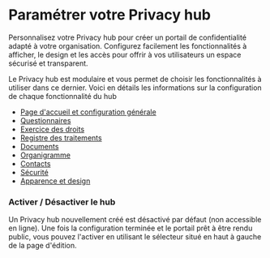 # Paramétrer votre Privacy hub

Personnalisez votre Privacy hub pour créer un portail de confidentialité adapté à votre organisation. Configurez facilement les fonctionnalités à afficher, le design et les accès pour offrir à vos utilisateurs un espace sécurisé et transparent.

Le Privacy hub est modulaire et vous permet de choisir les fonctionnalités à utiliser dans ce dernier. Voici en détails les informations sur la configuration de chaque fonctionnalité du hub

* [Page d'accueil et configuration générale](home.md)
* [Questionnaires](questionnaires.md)
* [Exercice des droits](data-subject-requests.md)
* [Registre des traitements](record-of-processing-activities.md)
* [Documents](attachments.md)
* [Organigramme](org-chart.md)
* [Contacts](contacts.md)
* [Sécurité](security.md)
* [Apparence et design](design.md)

### Activer / Désactiver le hub

Un Privacy hub nouvellement créé est désactivé par défaut (non accessible en ligne). Une fois la configuration terminée et le portail prêt à être rendu public, vous pouvez l'activer en utilisant le sélecteur situé en haut à gauche de la page d'édition.
